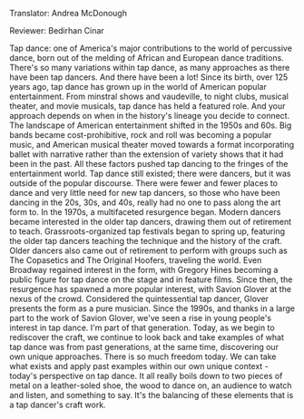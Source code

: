 

Translator: Andrea McDonough

Reviewer: Bedirhan Cinar

Tap dance:
one of America&#39;s major contributions to the world of percussive dance,
born out of the melding of African and European dance traditions.
There&#39;s so many variations within tap dance,
as many approaches as there have been tap dancers.
And there have been a lot!
Since its birth, over 125 years ago,
tap dance has grown up
in the world of American popular entertainment.
From minstral shows and vaudeville,
to night clubs, musical theater, and movie musicals,
tap dance has held a featured role.
And your approach depends on when in the history&#39;s lineage
you decide to connect.
The landscape of American entertainment shifted in the 1950s and 60s.
Big bands became cost-prohibitive,
rock and roll was becoming a popular music,
and American musical theater moved
towards a format incorporating ballet with narrative
rather than the extension of variety shows
that it had been in the past.
All these factors pushed tap dancing
to the fringes of the entertainment world.
Tap dance still existed;
there were dancers,
but it was outside of the popular discourse.
There were fewer and fewer places to dance
and very little need for new tap dancers,
so those who have been dancing in the 20s, 30s, and 40s,
really had no one to pass along the art form to.
In the 1970s, a multifaceted resurgence began.
Modern dancers became interested in the older tap dancers,
drawing them out of retirement to teach.
Grassroots-organized tap festivals began to spring up,
featuring the older tap dancers teaching the technique
and the history of the craft.
Older dancers also came out of retirement to perform
with groups such as The Copasetics and The Original Hoofers, traveling the world.
Even Broadway regained interest in the form,
with Gregory Hines becoming a public figure
for tap dance on the stage and in feature films.
Since then, the resurgence has spawned a more popular interest,
with Savion Glover at the nexus of the crowd.
Considered the quintessential tap dancer,
Glover presents the form as a pure musician.
Since the 1990s,
and thanks in a large part to the work of Savion Glover,
we&#39;ve seen a rise in young people&#39;s interest in tap dance.
I&#39;m part of that generation.
Today, as we begin to rediscover the craft,
we continue to look back
and take examples of what tap dance was from past generations,
at the same time, discovering our own unique approaches.
There is so much freedom today.
We can take what exists
and apply past examples within our own unique context -
today&#39;s perspective on tap dance.
It all really boils down to
two pieces of metal on a leather-soled shoe,
the wood to dance on,
an audience to watch and listen,
and something to say.
It&#39;s the balancing of these elements
that is a tap dancer&#39;s craft work.
